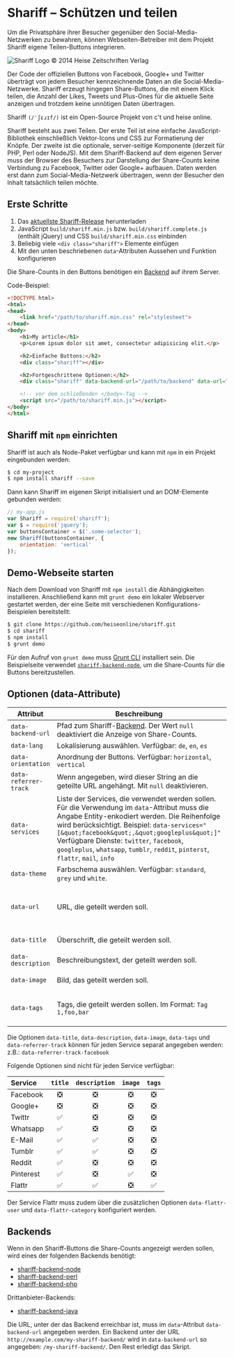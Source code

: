 # Shariff – Schützen und teilen

Um die Privatsphäre ihrer Besucher gegenüber den Social-Media-Netzwerken zu bewahren, können Webseiten-Betreiber mit dem Projekt Shariff eigene Teilen-Buttons integrieren.

![Shariff Logo © 2014 Heise Zeitschriften Verlag](http://www.heise.de/icons/ho/shariff-logo.png)

Der Code der offiziellen Buttons von Facebook, Google+ und Twitter überträgt von jedem Besucher kennzeichnende Daten an die Social-Media-Netzwerke. Shariff erzeugt hingegen Share-Buttons, die mit einem Klick teilen, die Anzahl der Likes, Tweets und Plus-Ones für die aktuelle Seite anzeigen und trotzdem keine unnötigen Daten übertragen.

Shariff `(/ˈʃɛɹɪf/)` ist ein Open-Source Projekt von c't und heise online.

Shariff besteht aus zwei Teilen. Der erste Teil ist eine einfache JavaScript-Bibliothek einschließlich Vektor-Icons und CSS zur Formatierung der Knöpfe. Der zweite ist die optionale, server-seitige Komponente (derzeit für PHP, Perl oder NodeJS). Mit dem Shariff-Backend auf dem eigenen Server muss der Browser des Besuchers zur Darstellung der Share-Counts keine Verbindung zu Facebook, Twitter oder Google+ aufbauen. Daten werden erst dann zum Social-Media-Netzwerk übertragen, wenn der Besucher den Inhalt tatsächlich teilen möchte.

## Erste Schritte

1. Das [aktuellste Shariff-Release](https://github.com/heiseonline/shariff/releases/latest) herunterladen
2. JavaScript `build/shariff.min.js` bzw. `build/shariff.complete.js` (enthält jQuery) und CSS `build/shariff.min.css` einbinden
3. Beliebig viele `<div class="shariff">` Elemente einfügen
4. Mit den unten beschriebenen `data`-Attributen Aussehen und Funktion konfigurieren

Die Share-Counts in den Buttons benötigen ein [Backend](#backends) auf ihrem Server.

Code-Beispiel:

```html
<!DOCTYPE html>
<html>
<head>
    <link href="/path/to/shariff.min.css" rel="stylesheet">
</head>
<body>
    <h1>My article</h1>
    <p>Lorem ipsum dolor sit amet, consectetur adipisicing elit.</p>

    <h2>Einfache Buttons:</h2>
    <div class="shariff"></div>

    <h2>Fortgeschrittene Optionen:</h2>
    <div class="shariff" data-backend-url="/path/to/backend" data-url="http://www.example.com/my-article.html" data-theme="grey" data-orientation="vertical"></div>

    <!-- vor dem schließenden </body>-Tag -->
    <script src="/path/to/shariff.min.js"></script>
</body>
</html>
```

## Shariff mit `npm` einrichten

Shariff ist auch als Node-Paket verfügbar und kann mit `npm` in ein Projekt eingebunden werden:

```sh
$ cd my-project
$ npm install shariff --save
```

Dann kann Shariff im eigenen Skript initialisiert und an DOM-Elemente gebunden werden:

```js
// my-app.js
var Shariff = require('shariff');
var $ = require('jquery');
var buttonsContainer = $('.some-selector');
new Shariff(buttonsContainer, {
    orientation: 'vertical'
});
```

## Demo-Webseite starten

Nach dem Download von Shariff mit `npm install` die Abhängigkeiten installieren. Anschließend kann mit `grunt demo` ein lokaler Webserver gestartet werden, der eine Seite mit verschiedenen Konfigurations-Beispielen bereitstellt:

```sh
$ git clone https://github.com/heiseonline/shariff.git
$ cd shariff
$ npm install
$ grunt demo 
```

Für den Aufruf von `grunt demo` muss [Grunt CLI](http://gruntjs.com/getting-started#installing-the-cli) installiert sein. Die Beispielseite verwendet [`shariff-backend-node`](https://github.com/heiseonline/shariff-backend-node), um die Share-Counts für die Buttons bereitzustellen.

## Optionen (data-Attribute)

| Attribut         | Beschreibung | Default |
|------------------|--------------|---------|
| `data-backend-url` | Pfad zum Shariff-[Backend](#backends). Der Wert `null` deaktiviert die Anzeige von Share-Counts.  | `null` |
| `data-lang`      | Lokalisierung auswählen. Verfügbar: `de`, `en`, `es` | `de` |
| `data-orientation` | Anordnung der Buttons. Verfügbar: `horizontal`, `vertical` | `horizontal`  |
| `data-referrer-track` | Wenn angegeben, wird dieser String an die geteilte URL angehängt. Mit `null` deaktivieren. | `null` |
| `data-services`  | Liste der Services, die verwendet werden sollen. Für die Verwendung im `data`-Attribut muss die Angabe Entity-enkodiert werden. Die Reihenfolge wird berücksichtigt. Beispiel: `data-services="[&quot;facebook&quot;,&quot;googleplus&quot;]"` <br> Verfügbare Dienste: `twitter`, `facebook`, `googleplus`, `whatsapp`, `tumblr`, `reddit`, `pinterst`, `flattr`, `mail`, `info` | 'facebook', 'googleplus', 'twitter', 'pinterest', 'reddit', 'tumblr', 'mail', 'info' |
| `data-theme`     | Farbschema auswählen. Verfügbar: `standard`, `grey` und `white`. | `standard` |
| `data-url`       | URL, die geteilt werden soll. | Wenn `data-url` nicht gesetzt ist, wird `link[rel="canonical"]`, `meta[property="og:url"]` oder `location.href` verwendet. |
| `data-title`     | Überschrift, die geteilt werden soll. | Wenn `data-title` nicht gesetzt ist, wird `meta[(name|property)="(og:)?title"]` oder `<title>` verwendet. |
| `data-description` | Beschreibungstext, der geteilt werden soll. | Wenn `data-description` nicht gesetzt ist, wird `meta[(name|property)="(og:)?description"]` verwendet. |
| `data-image`     | Bild, das geteilt werden soll. | Wenn `data-image` nicht gesetzt ist, wird `meta[(name|property)="(og:)?image"]` verwendet. |
| `data-tags`      | Tags, die geteilt werden sollen. Im Format: `Tag 1,foo,bar`| Wenn `data-tags` nicht gesetzt ist, wird `meta[property="article:tag"]` verwendet. |

Die Optionen `data-title`, `data-description`, `data-image`, `data-tags` und `data-referrer-track` können für jeden Service separat angegeben werden: z.B.: `data-referrer-track-facebook`

Folgende Optionen sind nicht für jeden Service verfügbar:

| Service   | `title` | `description` | `image` | `tags` |
|:----------|:-------:|:-------------:|:-------:|:------:|
| Facebook  | :negative_squared_cross_mark: | :negative_squared_cross_mark: | :negative_squared_cross_mark: | :negative_squared_cross_mark: |
| Google+   | :negative_squared_cross_mark: | :negative_squared_cross_mark: | :negative_squared_cross_mark: | :negative_squared_cross_mark: |
| Twittr    | :white_check_mark: | :negative_squared_cross_mark: | :negative_squared_cross_mark: | :negative_squared_cross_mark: |
| Whatsapp  | :white_check_mark: | :negative_squared_cross_mark: | :negative_squared_cross_mark: | :negative_squared_cross_mark: |
| E-Mail    | :white_check_mark: | :white_check_mark: | :negative_squared_cross_mark: | :negative_squared_cross_mark: |
| Tumblr    | :white_check_mark: | :white_check_mark: | :negative_squared_cross_mark: | :negative_squared_cross_mark: |
| Reddit    | :white_check_mark: | :negative_squared_cross_mark: | :negative_squared_cross_mark: | :negative_squared_cross_mark: |
| Pinterest | :white_check_mark: | :negative_squared_cross_mark: | :white_check_mark: | :negative_squared_cross_mark: |
| Flattr    | :white_check_mark: | :white_check_mark: | :negative_squared_cross_mark: | :white_check_mark: |

Der Service Flattr muss zudem über die zusätzlichen Optionen `data-flattr-user` und `data-flattr-category` konfiguriert werden.

## Backends

Wenn in den Shariff-Buttons die Share-Counts angezeigt werden sollen, wird eines der folgenden Backends benötigt:

* [shariff-backend-node](http://github.com/heiseonline/shariff-backend-node)
* [shariff-backend-perl](http://github.com/heiseonline/shariff-backend-perl)
* [shariff-backend-php](http://github.com/heiseonline/shariff-backend-php)

Drittanbieter-Backends:

* [shariff-backend-java](http://github.com/headissue/shariff-backend-java)

Die URL, unter der das Backend erreichbar ist, muss im `data`-Attribut `data-backend-url` angegeben werden. Ein Backend unter der URL `http://example.com/my-shariff-backend/` wird in `data-backend-url` so angegeben: `/my-shariff-backend/`. Den Rest erledigt das Skript.

